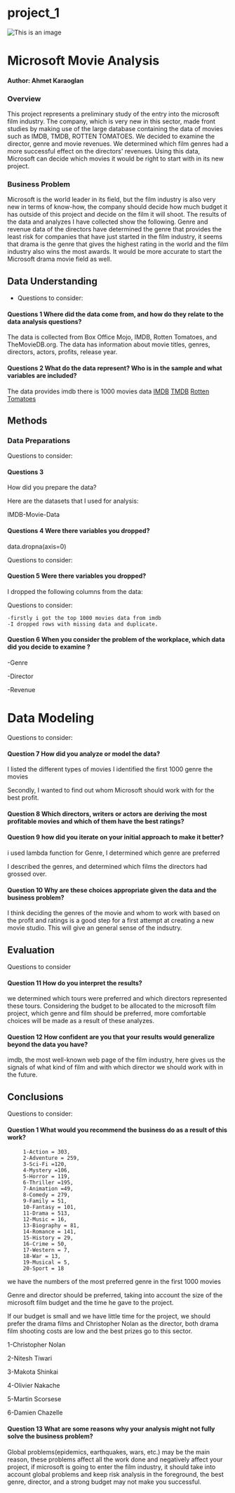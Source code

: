 # project_1

![This is an image](https://goodmovieslist.com/best-movies/movie-posters/tt0111161.jpg)


# Microsoft Movie Analysis 


#### Author: Ahmet Karaoglan 

### Overview 

This project represents a preliminary study of the entry into the microsoft film industry. The company, which is very new in this sector, made front studies by making use of the large database containing the data of movies such as IMDB, TMDB, ROTTEN TOMATOES. We decided to examine the director, genre and movie revenues. We determined which film genres had a more successful effect on the directors' revenues. Using this data, Microsoft can decide which movies it would be right to start with in its new project.

### Business Problem

Microsoft is the world leader in its field, but the film industry is also very new in terms of know-how, the company should decide how much budget it has outside of this project and decide on the film it will shoot. The results of the data and analyzes I have collected show the following. Genre and revenue data of the directors have determined the genre that provides the least risk for companies that have just started in the film industry, it seems that drama is the genre that gives the highest rating in the world and the film industry also wins the most awards. It would be more accurate to start the Microsoft drama movie field as well.

## Data Understanding
- Questions to consider:

#### Questions 1 Where did the data come from, and how do they relate to the data analysis questions?
The data is collected from Box Office Mojo, IMDB, Rotten Tomatoes, and TheMovieDB.org. The data has information about movie titles, genres, directors, actors, profits, release year.
 
 
 #### Questions 2 What do the data represent? Who is in the sample and what variables are included?
 
 The data provides imdb there is 1000 movies data
 [IMDB](https://www.imdb.com/)
 [TMDB](https://www.themoviedb.org/)
 [Rotten Tomatoes](https://www.rottentomatoes.com/)
 

## Methods 

### Data Preparations

Questions to consider:

#### Questions 3 

How did you prepare the data?

Here are the datasets that I used for analysis:

IMDB-Movie-Data

#### Questions 4 Were there variables you dropped?

data.dropna(axis=0)

Questions to consider:

#### Question 5 Were there variables you dropped?

I dropped the following columns from the data:


Questions to consider:
    
    -firstly i got the top 1000 movies data from imdb
    -I dropped rows with missing data and duplicate.
#### Question 6 When you consider the problem of the workplace, which data did you decide to examine ?


-Genre

-Director

-Revenue


# Data Modeling

Questions to consider:
#### Question 7 How did you analyze or model the data?

I listed the different types of movies I identified the first 1000 genre the movies

Secondly, I wanted to find out whom Microsoft should work with for the best profit. 

#### Question 8 Which directors, writers or actors are deriving the most profitable movies and which of them have the best ratings?

#### Question 9 how did you iterate on your initial approach to make it better?

i used lambda function for Genre, I determined which genre are preferred

I described the genres, and determined which films the directors had grossed over.


#### Question 10 Why are these choices appropriate given the data and the business problem?

I think deciding the genres of the movie and whom to work with based on the profit and ratings is a good step for a first attempt at creating a new movie studio. This will give an general sense of the indsutry.


## Evaluation

Questions to consider

#### Question 11 How do you interpret the results?

we determined which tours were preferred and which directors represented these tours.
Considering the budget to be allocated to the microsoft film project, which genre and film should be preferred, more comfortable choices will be made as a result of these analyzes.
#### Question 12 How confident are you that your results would generalize beyond the data you have?

imdb, the most well-known web page of the film industry, here gives us the signals of what kind of film and with which director we should work with in the future.


## Conclusions 
Questions to consider:

#### Question 1 What would you recommend the business do as a result of this work?
         1-Action = 303,
         2-Adventure = 259,
         3-Sci-Fi =120,
         4-Mystery =106,
         5-Horror = 119,
         6-Thriller =195,
         7-Animation =49,
         8-Comedy = 279,
         9-Family = 51,
         10-Fantasy = 101,
         11-Drama = 513,
         12-Music = 16,
         13-Biography = 81,
         14-Romance = 141,
         15-History = 29,
         16-Crime = 50,
         17-Western = 7,
         18-War = 13,
         19-Musical = 5,
         20-Sport = 18

we have the numbers of the most preferred genre in the first 1000 movies

Genre and director should be preferred, taking into account the size of the microsoft film budget and the time he gave to the project.

If our budget is small and we have little time for the project, we should prefer the drama films and Christopher Nolan as the director, both drama film shooting costs are low and the best prizes go to this sector.





1-Christopher Nolan

2-Nitesh Tiwari

3-Makota Shinkai

4-Olivier Nakache

5-Martin Scorsese

6-Damien Chazelle







#### Question 13 What are some reasons why your analysis might not fully solve the business problem?

Global problems(epidemics, earthquakes, wars, etc.) may be the main reason, these problems affect all the work done and negatively affect your project, if microsoft is going to enter the film industry, it should take into account global problems and keep risk analysis in the foreground, the best genre, director, and a strong budget may not make you successful.



